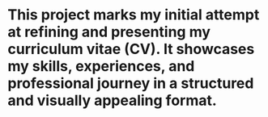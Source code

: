 # This project marks my initial attempt at refining and presenting my curriculum vitae (CV). It showcases my skills, experiences, and professional journey in a structured and visually appealing format.
